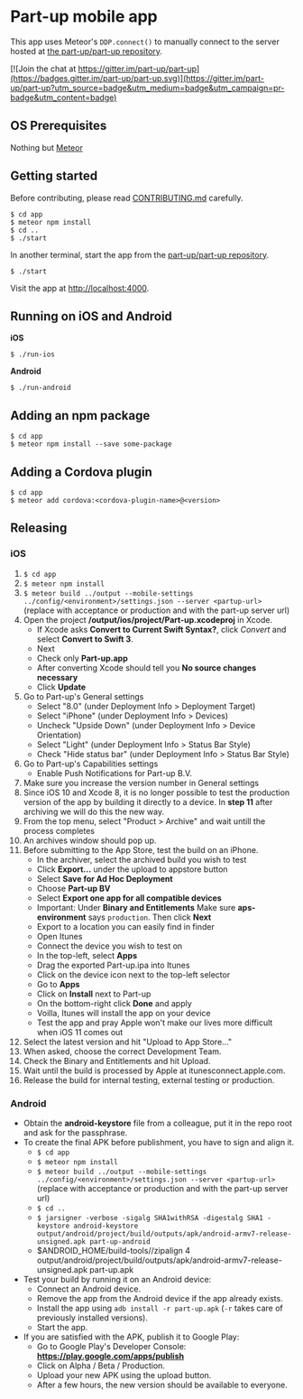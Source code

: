 Part-up mobile app
==================

This app uses Meteor's `DDP.connect()` to manually connect to the server hosted at [the part-up/part-up repository](https://github.com/part-up/part-up).

[![Join the chat at https://gitter.im/part-up/part-up](https://badges.gitter.im/part-up/part-up.svg)](https://gitter.im/part-up/part-up?utm_source=badge&utm_medium=badge&utm_campaign=pr-badge&utm_content=badge)

OS Prerequisites
----------------

Nothing but [Meteor](https://www.meteor.com/install)

Getting started
---------------

Before contributing, please read [CONTRIBUTING.md](https://github.com/part-up/app/blob/master/CONTRIBUTING.md) carefully.

    $ cd app
    $ meteor npm install
    $ cd ..
    $ ./start

In another terminal, start the app from the [part-up/part-up repository](https://github.com/part-up/part-up).

    $ ./start

Visit the app at [http://localhost:4000](http://localhost:4000).

Running on iOS and Android
--------------------------

**iOS**

    $ ./run-ios

**Android**

    $ ./run-android

Adding an npm package
---------------------

    $ cd app
    $ meteor npm install --save some-package

Adding a Cordova plugin
-----------------------

    $ cd app
    $ meteor add cordova:<cordova-plugin-name>@<version>

Releasing
---------

### iOS

1. `$ cd app`
2. `$ meteor npm install`
3. `$ meteor build ../output --mobile-settings ../config/<environment>/settings.json --server <partup-url>` (replace <environment> with acceptance or production and <partup-url> with the part-up server url)
4. Open the project **/output/ios/project/Part-up.xcodeproj** in Xcode.
    - If Xcode asks **Convert to Current Swift Syntax?**, click *Convert* and select **Convert to Swift 3**.
    - Next
    - Check only **Part-up.app**
    - After converting Xcode should tell you **No source changes necessary**
    - Click **Update**
5. Go to Part-up's General settings
    - Select "8.0" (under Deployment Info > Deployment Target)
    - Select "iPhone" (under Deployment Info > Devices)
    - Uncheck "Upside Down" (under Deployment Info > Device Orientation)
    - Select "Light" (under Deployment Info > Status Bar Style)
    - Check "Hide status bar" (under Deployment Info > Status Bar Style)
6. Go to Part-up's Capabilities settings
    - Enable Push Notifications for Part-up B.V.
7. Make sure you increase the version number in General settings
8. Since iOS 10 and Xcode 8, it is no longer possible to test the production version of the app by building it directly to a device. In **step 11** after archiving we will do this the new way.
9. From the top menu, select "Product > Archive" and wait untill the process completes
10. An archives window should pop up.
11. Before submitting to the App Store, test the build on an iPhone.
    - In the archiver, select the archived build you wish to test
    - Click **Export...** under the upload to appstore button
    - Select **Save for Ad Hoc Deployment**
    - Choose **Part-up BV**
    - Select **Export one app for all compatible devices**
    - Important: Under **Binary and Entitlements** Make sure **aps-environment** says `production`. Then click **Next**
    - Export to a location you can easily find in finder
    - Open Itunes
    - Connect the device you wish to test on
    - In the top-left, select **Apps**
    - Drag the exported Part-up.ipa into Itunes
    - Click on the device icon next to the top-left selector
    - Go to **Apps**
    - Click on **Install** next to Part-up
    - On the bottom-right click **Done** and apply
    - Voilla, Itunes will install the app on your device
    - Test the app and pray Apple won't make our lives more difficult when iOS 11 comes out
12. Select the latest version and hit "Upload to App Store..."
13. When asked, choose the correct Development Team.
14. Check the Binary and Entitlements and hit Upload.
15. Wait until the build is processed by Apple at itunesconnect.apple.com.
16. Release the build for internal testing, external testing or production.

### Android

- Obtain the **android-keystore** file from a colleague, put it in the repo root and ask for the passphrase.
- To create the final APK before publishment, you have to sign and align it.
    - `$ cd app`
    - `$ meteor npm install`
    - `$ meteor build ../output --mobile-settings ../config/<environment>/settings.json --server <partup-url>` (replace <environment> with acceptance or production and <partup-url> with the part-up server url)
    - `$ cd ..`
    - `$ jarsigner -verbose -sigalg SHA1withRSA -digestalg SHA1 -keystore android-keystore output/android/project/build/outputs/apk/android-armv7-release-unsigned.apk part-up-android`
    - $ANDROID_HOME/build-tools/<build-tools-version>/zipalign 4 output/android/project/build/outputs/apk/android-armv7-release-unsigned.apk part-up.apk
- Test your build by running it on an Android device:
    - Connect an Android device.
    - Remove the app from the Android device if the app already exists.
    - Install the app using `adb install -r part-up.apk` (`-r` takes care of previously installed versions).
    - Start the app.
- If you are satisfied with the APK, publish it to Google Play:
    - Go to Google Play's Developer Console: **https://play.google.com/apps/publish**
    - Click on Alpha / Beta / Production.
    - Upload your new APK using the upload button.
    - After a few hours, the new version should be available to everyone.
